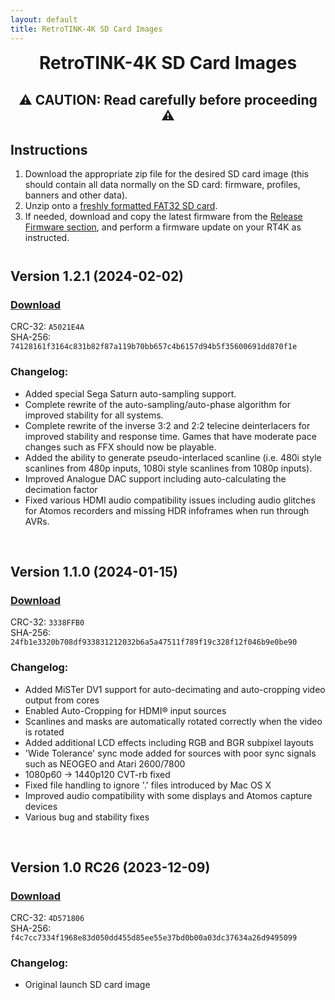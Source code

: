```yaml
---
layout: default
title: RetroTINK-4K SD Card Images
---
```


<h1 align="center" style="margin-top: 0px;">RetroTINK-4K SD Card Images</h1>

<p style="margin:30px;"></p>

<h2 align="center" style="margin-top: 0px;">⚠️ CAUTION: Read carefully before proceeding ⚠️</h2>

<p style="margin:30px;"></p>

## Instructions️

1. Download the appropriate zip file for the desired SD card image (this should contain all data normally on the SD card: firmware, profiles, banners and other data).
2. Unzip onto a [freshly formatted FAT32 SD card](http://ridgecrop.co.uk/index.htm?guiformat.htm).
3. If needed, download and copy the latest firmware from the [Release Firmware section](4k.md), and perform a firmware update on your RT4K as instructed.

<p style="margin:41px;"></p>

## Version 1.2.1 (2024-02-02)

### [Download](https://cdn.jsdelivr.net/gh/retrotink-llc/firmware@main/RetroTINK-4K/SD%20card%20images/Rt4k_121_sdcard.zip)
CRC-32: `A5021E4A`  
SHA-256: `74128161f3164c831b82f87a119b70bb657c4b6157d94b5f35600691dd870f1e`

### Changelog:
- Added special Sega Saturn auto-sampling support.
- Complete rewrite of the auto-sampling/auto-phase algorithm for improved stability for all systems.
- Complete rewrite of the inverse 3:2 and 2:2 telecine deinterlacers for improved stability and response time. Games that have moderate pace changes such as FFX should now be playable.
- Added the ability to generate pseudo-interlaced scanline (i.e. 480i style scanlines from 480p inputs, 1080i style scanlines from 1080p inputs).
- Improved Analogue DAC support including auto-calculating the decimation factor
- Fixed various HDMI audio compatibility issues including audio glitches for Atomos recorders and missing HDR infoframes when run through AVRs.

<br/>

## Version 1.1.0 (2024-01-15)

### [Download](https://cdn.jsdelivr.net/gh/retrotink-llc/firmware@main/RetroTINK-4K/SD%20card%20images/Rt4k_110_sdcard.zip)
CRC-32: `3338FFB0`  
SHA-256: `24fb1e3320b708df933831212032b6a5a47511f789f19c328f12f046b9e0be90`

### Changelog:
- Added MiSTer DV1 support for auto-decimating and auto-cropping video output from cores
- Enabled Auto-Cropping for HDMI® input sources
- Scanlines and masks are automatically rotated correctly when the video is rotated
- Added additional LCD effects including RGB and BGR subpixel layouts
- 'Wide Tolerance' sync mode added for sources with poor sync signals such as NEOGEO and Atari 2600/7800
- 1080p60 -> 1440p120 CVT-rb fixed
- Fixed file handling to ignore '.' files introduced by Mac OS X
- Improved audio compatibility with some displays and Atomos capture devices
- Various bug and stability fixes

<br/>

## Version 1.0 RC26 (2023-12-09)

### [Download](https://cdn.jsdelivr.net/gh/retrotink-llc/firmware@main/RetroTINK-4K/SD%20card%20images/Rt4k_10rc26_sdcard.zip)
CRC-32: `4D571806`  
SHA-256: `f4c7cc7334f1968e83d050dd455d85ee55e37bd0b00a03dc37634a26d9495099`

### Changelog:
- Original launch SD card image